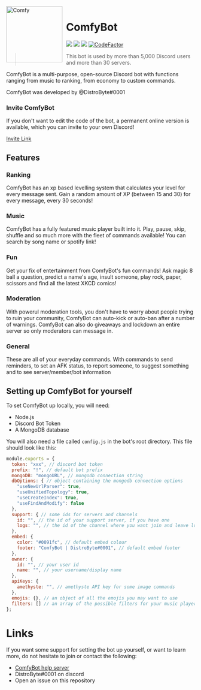 <img width="150" height="150" align="left" style="float: left; margin: 0 10px 0 0;" alt="Comfy" src="https://i.dbyte.xyz/2021-04-yH.png">  

# ComfyBot

[![](https://img.shields.io/discord/762742746405535774?color=7289DA&label=Discord&logo=Discord)](https://invite.dbtye.xyz)
[![](https://img.shields.io/badge/discord.js-v12.0.0--dev-blue.svg?logo=npm)](https://github.com/discordjs)
[![](https://img.shields.io/badge/patreon-donate-orange.svg)](https://www.patreon.com/distrobyte)
[![CodeFactor](https://www.codefactor.io/repository/github/distrobyte/comfybot/badge)](https://www.codefactor.io/repository/github/distrobyte/comfybot)

> This bot is used by more than 5,000 Discord users and more than 30 servers.

ComfyBot is a multi-purpose, open-source Discord bot with functions ranging from music to ranking, from economy to custom commands.

ComfyBot was developed by @DistroByte#0001

### Invite ComfyBot

If you don't want to edit the code of the bot, a permanent online version is available, which you can invite to your own Discord!   

[Invite Link](https://top.gg/bot/666393146351026176)

## Features

### Ranking

ComfyBot has an xp based levelling system that calculates your level for every message sent. Gain a random amount of XP (between 15 and 30) for every message, every 30 seconds!

### Music

ComfyBot has a fully featured music player built into it. Play, pause, skip, shuffle and so much more with the fleet of commands available! You can search by song name or spotify link!

### Fun

Get your fix of entertainment from ComfyBot's fun commands! Ask magic 8 ball a question, predict a name's age, insult someone, play rock, paper, scissors and find all the latest XKCD comics!

### Moderation

With powerul moderation tools, you don't have to worry about people trying to ruin your community, ComfyBot can auto-kick or auto-ban after a number of warnings. ComfyBot can also do giveaways and lockdown an entire server so only moderators can message in.

### General

These are all of your everyday commands. With commands to send reminders, to set an AFK status, to report someone, to suggest something and to see server/member/bot information

## Setting up ComfyBot for yourself

To set ComfyBot up locally, you will need:

- Node.js
- Discord Bot Token
- A MongoDB database

You will also need a file called `config.js` in the bot's root directory.
This file should look like this:
```js
module.exports = {
  token: "xxx", // discord bot token
  prefix: "!", // default bot prefix
  mongoDB: "mongoURL", // mongodb connection string
  dbOptions: { // object containing the mongodb connection options
    "useNewUrlParser": true,
    "useUnifiedTopology": true,
    "useCreateIndex": true,
    "useFindAndModify": false
  },
  support: { // some ids for servers and channels
    id: "", // the id of your support server, if you have one
    logs: "", // the id of the channel where you want join and leave logs to be sent
  },
  embed: {
    color: "#0091fc", // default embed colour
    footer: "ComfyBot | DistroByte#0001", // default embed footer
  },
  owner: {
    id: "", // your user id
    name: "", // your username/display name
  },
  apiKeys: {
    amethyste: "", // amethyste API key for some image commands
  },
  emojis: {}, // an object of all the emojis you may want to use
  filters: [] // an array of the possible filters for your music player
};
```

# Links

If you want some support for setting the bot up yourself, or want to learn more, do not hesitate to join or contact the following:
- [ComfyBot help server](https://discord.gg/P5qRX8h)
- DistroByte#0001 on discord
- Open an issue on this repository
  
  
  
  
  
  
